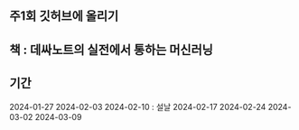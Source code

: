## 주1회 깃허브에 올리기
## 책 : 데싸노트의 실전에서 통하는 머신러닝 

## 기간
 2024-01-27
 2024-02-03
 2024-02-10 : 설날
 2024-02-17
 2024-02-24
 2024-03-02
 2024-03-09
